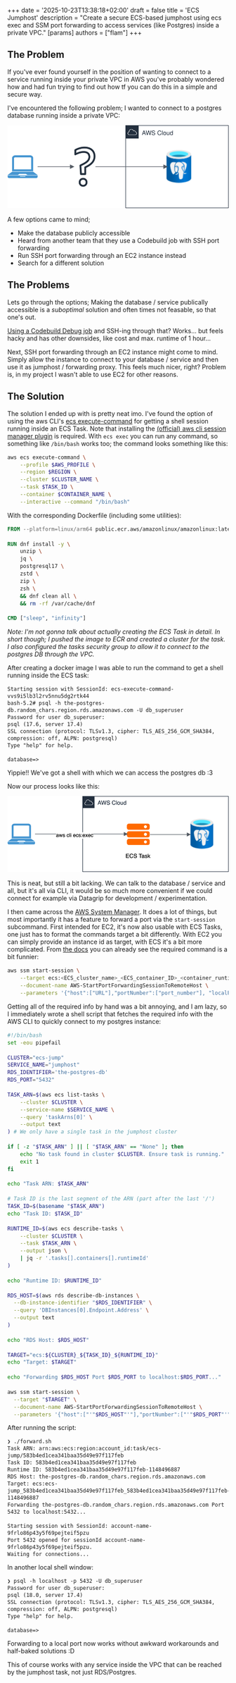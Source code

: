 +++
date = '2025-10-23T13:38:18+02:00'
draft = false
title = 'ECS Jumphost'
description = "Create a secure ECS-based jumphost using ecs exec and SSM port forwarding to access services (like Postgres) inside a private VPC."
[params]
authors = ["flam"]
+++

## The Problem

If you've ever found yourself in the position of wanting to connect to a service running inside your private VPC in AWS you've probably wondered how and had fun trying to find out how tf you can do this in a simple and secure way.

<!--more-->


I've encountered the following problem; I wanted to connect to a postgres database running inside a private VPC:

![A diagram showing a laptop connecting to an AWS Cloud database via an unknown (question mark) method](how-connect-pg.svg)

A few options came to mind;
- Make the database publicly accessible
- Heard from another team that they use a Codebuild job with SSH port forwarding
- Run SSH port forwarding through an EC2 instance instead
- Search for a different solution

## The Problems

Lets go through the options; Making the database / service publically accessible is a _suboptimal_ solution and often times not feasable, so that one's out.

[Using a Codebuild Debug job](https://docs.aws.amazon.com/codebuild/latest/userguide/sandbox-ssh-tutorial.html) and SSH-ing through that?
Works... but feels hacky and has other downsides, like cost and max. runtime of 1 hour...

Next, SSH port forwarding through an EC2 instance might come to mind. 
Simply allow the instance to connect to your database / service and then use it as jumphost / forwarding proxy.
This feels much nicer, right?
Problem is, in my project I wasn't able to use EC2 for other reasons.

## The Solution
The solution I ended up with is pretty neat imo.
I've found the option of using the aws CLI's [ecs execute-command](https://docs.aws.amazon.com/AmazonECS/latest/developerguide/ecs-exec-run.html) for getting a shell session running inside an ECS Task.
Note that installing the [(official) aws cli session manager plugin](https://docs.aws.amazon.com/systems-manager/latest/userguide/session-manager-working-with-install-plugin.html) is required.
With `ecs exec` you can run any command, so something like `/bin/bash` works too; the command looks something like this:
```bash
aws ecs execute-command \
    --profile $AWS_PROFILE \
    --region $REGION \
    --cluster $CLUSTER_NAME \
    --task $TASK_ID \
    --container $CONTAINER_NAME \
    --interactive --command "/bin/bash"
```

With the corresponding Dockerfile (including some utilities):
```Dockerfile
FROM --platform=linux/arm64 public.ecr.aws/amazonlinux/amazonlinux:latest

RUN dnf install -y \
    unzip \
    jq \
    postgresql17 \
    zstd \
    zip \
    zsh \
    && dnf clean all \
    && rm -rf /var/cache/dnf

CMD ["sleep", "infinity"]
```

_Note: I'm not gonna talk about actually creating the ECS Task in detail. In short though; I pushed the image to ECR and created a cluster for the task. I also configured the tasks security group to allow it to connect to the postgres DB through the VPC._


After creating a docker image I was able to run the command to get a shell running inside the ECS task:

```
Starting session with SessionId: ecs-execute-command-vvs9i5lb3l2rv5nnu5dg2rtk44
bash-5.2# psql -h the-postgres-db.random_chars.region.rds.amazonaws.com -U db_superuser
Password for user db_superuser:
psql (17.6, server 17.4)
SSL connection (protocol: TLSv1.3, cipher: TLS_AES_256_GCM_SHA384, compression: off, ALPN: postgresql)
Type "help" for help.

database=>
```

Yippie!! We've got a shell with which we can access the postgres db :3

Now our process looks like this:

![A diagram showing a laptop connecting to an AWS ECS Task via 'aws cli ecs:exec', which in turn connects to a PostgreSQL database within the AWS Cloud.](ecs-exec.svg)

This is neat, but still a bit lacking.
We can talk to the database / service and all, but it's all via CLI, it would be so much more convenient if we could connect for example via Datagrip for development / experimentation.

I then came across the [AWS System Manager](https://docs.aws.amazon.com/systems-manager/latest/userguide/what-is-systems-manager.html).
It does a lot of things, but most importantly it has a feature to forward a port via the `start-session` subcommand.
First intended for EC2, it's now also usable with ECS Tasks, one just has to format the commands target a bit differently.
With EC2 you can simply provide an instance id as target, with ECS it's a bit more complicated.
From [the docs](https://docs.aws.amazon.com/systems-manager/latest/userguide/session-manager-working-with-sessions-start.html#sessions-remote-port-forwarding) you can already see the required command is a bit funnier:
```bash
aws ssm start-session \
    --target ecs:<ECS_cluster_name>_<ECS_container_ID>_<container_runtime_ID> \
    --document-name AWS-StartPortForwardingSessionToRemoteHost \
    --parameters '{"host":["URL"],"portNumber":["port_number"], "localPortNumber":["port_number"]}'
```

Getting all of the required info by hand was a bit annoying, and I am lazy, so I immediately wrote a shell script that fetches the required info with the AWS CLI to quickly connect to my postgres instance:

```bash
#!/bin/bash
set -eou pipefail

CLUSTER="ecs-jump"
SERVICE_NAME="jumphost"
RDS_IDENTIFIER='the-postgres-db'
RDS_PORT="5432"

TASK_ARN=$(aws ecs list-tasks \
    --cluster $CLUSTER \
    --service-name $SERVICE_NAME \
    --query 'taskArns[0]' \
    --output text
) # We only have a single task in the jumphost cluster

if [ -z "$TASK_ARN" ] || [ "$TASK_ARN" == "None" ]; then
    echo "No task found in cluster $CLUSTER. Ensure task is running."
    exit 1
fi

echo "Task ARN: $TASK_ARN"

# Task ID is the last segment of the ARN (part after the last '/')
TASK_ID=$(basename "$TASK_ARN")
echo "Task ID: $TASK_ID"

RUNTIME_ID=$(aws ecs describe-tasks \
    --cluster $CLUSTER \
    --task $TASK_ARN \
    --output json \
    | jq -r '.tasks[].containers[].runtimeId'
)

echo "Runtime ID: $RUNTIME_ID"

RDS_HOST=$(aws rds describe-db-instances \
  --db-instance-identifier "$RDS_IDENTIFIER" \
  --query 'DBInstances[0].Endpoint.Address' \
  --output text
)

echo "RDS Host: $RDS_HOST"

TARGET="ecs:${CLUSTER}_${TASK_ID}_${RUNTIME_ID}"
echo "Target: $TARGET"

echo "Forwarding $RDS_HOST Port $RDS_PORT to localhost:$RDS_PORT..."

aws ssm start-session \
  --target "$TARGET" \
  --document-name AWS-StartPortForwardingSessionToRemoteHost \
  --parameters '{"host":["'"$RDS_HOST"'"],"portNumber":["'"$RDS_PORT"'"],"localPortNumber":["'"$RDS_PORT"'"]}'
```

After running the script:
```
❯ ./forward.sh
Task ARN: arn:aws:ecs:region:account_id:task/ecs-jump/583b4ed1cea341baa35d49e97f117feb
Task ID: 583b4ed1cea341baa35d49e97f117feb
Runtime ID: 583b4ed1cea341baa35d49e97f117feb-1148496887
RDS Host: the-postgres-db.random_chars.region.rds.amazonaws.com
Target: ecs:ecs-jump_583b4ed1cea341baa35d49e97f117feb_583b4ed1cea341baa35d49e97f117feb-1148496887
Forwarding the-postgres-db.random_chars.region.rds.amazonaws.com Port 5432 to localhost:5432...

Starting session with SessionId: account-name-9frlo86p43y5f69pejteif5pzu
Port 5432 opened for sessionId account-name-9frlo86p43y5f69pejteif5pzu.
Waiting for connections...
```

In another local shell window:
```
❯ psql -h localhost -p 5432 -U db_superuser
Password for user db_superuser:
psql (18.0, server 17.4)
SSL connection (protocol: TLSv1.3, cipher: TLS_AES_256_GCM_SHA384, compression: off, ALPN: postgresql)
Type "help" for help.

database=>
```

Forwarding to a local port now works without awkward workarounds and half-baked solutions :D

This of course works with any service inside the VPC that can be reached by the jumphost task, not just RDS/Postgres.
